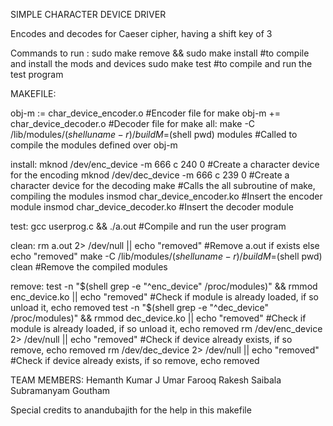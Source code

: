 SIMPLE CHARACTER DEVICE DRIVER

Encodes and decodes for Caeser cipher, having a shift key of 3

Commands to run : 
sudo make remove && sudo make install #to compile and install the mods and devices
sudo make test 			      #to compile and run the test program

MAKEFILE: 

obj-m := char_device_encoder.o #Encoder file for make
obj-m += char_device_decoder.o #Decoder file for make
all:
	make -C /lib/modules/$(shell uname -r)/build M=$(shell pwd) modules #Called to compile the modules defined over obj-m

install:
	mknod /dev/enc_device -m 666 c 240 0 #Create a character device for the encoding
	mknod /dev/dec_device -m 666 c 239 0 #Create a character device for the decoding
	make #Calls the all subroutine of make, compiling the modules
	insmod char_device_encoder.ko #Insert the encoder module
	insmod char_device_decoder.ko #Insert the decoder module

test:
	gcc userprog.c && ./a.out #Compile and run the user program

clean:
	rm a.out 2> /dev/null || echo "removed" #Remove a.out if exists else echo "removed" 
	make -C /lib/modules/$(shell uname -r)/build M=$(shell pwd) clean #Remove the compiled modules

remove:
	test -n "$(shell grep -e "^enc_device" /proc/modules)" && rmmod enc_device.ko || echo "removed" #Check if module is already loaded, if so unload it, echo removed
	test -n "$(shell grep -e "^dec_device" /proc/modules)" && rmmod dec_device.ko || echo "removed" #Check if module is already loaded, if so unload it, echo removed
	rm /dev/enc_device 2> /dev/null || echo "removed" #Check if device already exists, if so remove, echo removed
	rm /dev/dec_device 2> /dev/null || echo "removed" #Check if device already exists, if so remove, echo removed

TEAM MEMBERS:
Hemanth Kumar J
Umar Farooq
Rakesh
Saibala Subramanyam
Goutham


Special credits to anandubajith for the help in this makefile
